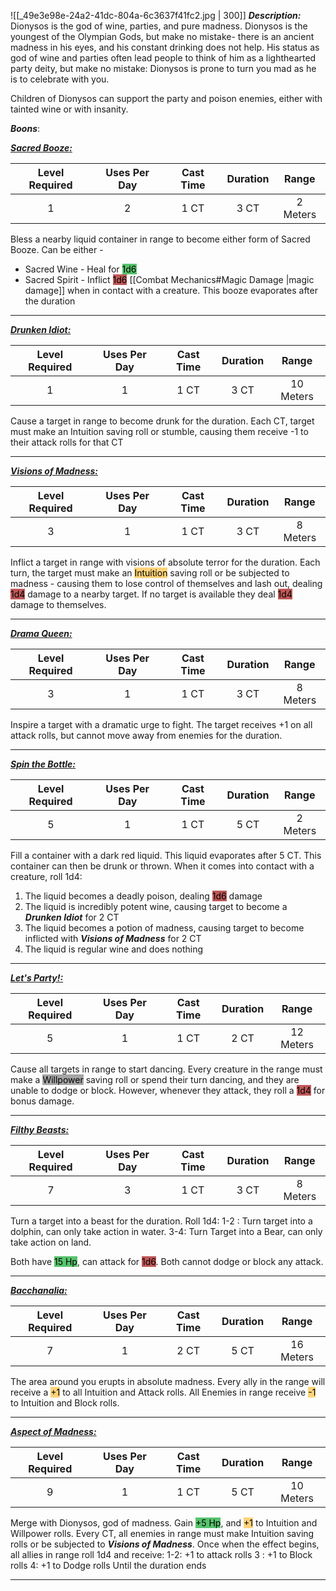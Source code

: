 ![[_49e3e98e-24a2-41dc-804a-6c3637f41fc2.jpg | 300]]
***Description:***
Dionysos is the god of wine, parties, and pure madness.
Dionysos is the youngest of the Olympian Gods, but make no mistake- there is an ancient madness in his eyes, and his constant drinking does not help.
His status as god of wine and parties often lead people to think of him as a lighthearted party deity, but make no mistake:
Dionysos is prone to turn you mad as he is to celebrate with you.

Children of Dionysos can support the party and poison enemies, either with tainted wine or with insanity.

***Boons***:

 <b><ins><i>Sacred Booze:</i></ins></b>

| Level Required | Uses Per Day | Cast Time | Duration |  Range   |
|:--------------:|:------------:|:---------:|:--------:|:--------:|
|       1        |      2       |   1 CT    |   3 CT   | 2 Meters | 

Bless a nearby liquid container in range to become either form of Sacred Booze.
Can be either - 
- Sacred Wine - Heal for <mark style="background: #00A521A6;">1d6</mark>
- Sacred Spirit - Inflict <mark style="background: #9E0000A6;">1d6</mark> [[Combat Mechanics#Magic Damage |magic damage]] when in contact with a creature. 
This booze evaporates after the duration
------------------

<b><ins><i>Drunken Idiot:</i></ins></b>

| Level Required | Uses Per Day | Cast Time | Duration |   Range   |
|:--------------:|:------------:|:---------:|:--------:|:---------:|
|       1        |      1       |   1 CT    |   3 CT   | 10 Meters | 

Cause a target in range to become drunk for the duration.
Each CT, target must make an Intuition saving roll or stumble, causing them receive -1 to their attack rolls for that CT

------------------
<b><ins><i>Visions of Madness:</i></ins></b>

| Level Required | Uses Per Day | Cast Time | Duration |   Range   |
|:--------------:|:------------:|:---------:|:--------:|:---------:|
|       3        |      1       |   1 CT    |   3 CT   | 8 Meters | 

Inflict a target in range with visions of absolute terror for the duration.
Each turn, the target must make an <mark style="background:  #FFAD0085;">Intuition</mark> saving roll or be subjected to madness - causing them to lose control of themselves and lash out, dealing <mark style="background: #9E0000A6;">1d4</mark> damage to a nearby target.
If no target is available they deal <mark style="background: #9E0000A6;">1d4</mark> damage to themselves.

------------------
<b><ins><i>Drama Queen:</i></ins></b>

| Level Required | Uses Per Day | Cast Time | Duration |   Range   |
|:--------------:|:------------:|:---------:|:--------:|:---------:|
|       3        |      1       |   1 CT    |   3 CT   | 8 Meters | 

Inspire a target with a dramatic urge to fight.
The target receives +1 on all attack rolls, but cannot move away from enemies for the duration.

------------------
<b><ins><i>Spin the Bottle:</i></ins></b>

| Level Required | Uses Per Day | Cast Time | Duration |  Range  |
|:--------------:|:------------:|:---------:|:--------:|:-------:|
|       5        |      1       |   1 CT    |   5 CT   | 2 Meters | 

Fill a container with a dark red liquid.
This liquid evaporates after 5 CT.
This container can then be drunk or thrown.
When it comes into contact with a creature, roll 1d4:
1. The liquid becomes a deadly poison, dealing <mark style="background: #9E0000A6;">1d6</mark> damage
2. The liquid is incredibly potent wine, causing target to become a ***Drunken Idiot*** for 2 CT
3.  The liquid becomes a potion of madness, causing target to become inflicted with ***Visions of Madness*** for 2 CT
4. The liquid is regular wine and does nothing

------------------
<b><ins><i>Let's Party!:</i></ins></b>

| Level Required | Uses Per Day | Cast Time | Duration |   Range   |
|:--------------:|:------------:|:---------:|:--------:|:---------:|
|       5        |      1       |   1 CT    |   2 CT   | 12 Meters | 

Cause all targets in range to start dancing.
Every creature in the range must make a <mark style="background: #A5A5A5;">Willpower</mark> saving roll or spend their turn dancing, and they are unable to dodge or block.
However, whenever they attack, they roll a <mark style="background: #9E0000A6;">1d4</mark> for bonus damage.

------------------
<b><ins><i>Filthy Beasts:</i></ins></b>

| Level Required | Uses Per Day | Cast Time | Duration |   Range   |
|:--------------:|:------------:|:---------:|:--------:|:---------:|
|       7        |      3       |   1 CT    |   3 CT   | 8 Meters | 

Turn a target into a beast for the duration.
Roll 1d4:
1-2 : Turn target into a dolphin, can only take action in water.
3-4: Turn Target into a Bear, can only take action on land.

Both have <mark style="background: #00A521A6;">15 Hp</mark>, can attack for <mark style="background: #9E0000A6;">1d6</mark>.
Both cannot dodge or block any attack.

------------------
<b><ins><i>Bacchanalia:</i></ins></b>

| Level Required | Uses Per Day | Cast Time | Duration |   Range   |
|:--------------:|:------------:|:---------:|:--------:|:---------:|
|       7        |      1       |   2 CT    |   5 CT   | 16 Meters | 

The area around you erupts in absolute madness.
Every ally in the range will receive a <mark style="background: #FFAD0085;">+1</mark> to all Intuition and Attack rolls.
All Enemies in range receive <mark style="background: #FFAD0085;">-1</mark> to Intuition and Block rolls.

------------------
<b><ins><i>Aspect of Madness:</i></ins></b>

| Level Required | Uses Per Day | Cast Time | Duration | Range |
|:--------------:|:------------:|:---------:|:--------:|:-----:|
|       9       |      1       |   1 CT    |   5 CT   |   10 Meters   | 

Merge with Dionysos, god of madness.
Gain <mark style="background: #00A521A6;">+5 Hp</mark>, and <mark style="background: #FFAD0085;">+1</mark> to Intuition and Willpower rolls.
Every CT, all enemies in range must make Intuition saving rolls or be subjected to ***Visions of Madness***.
Once when the effect begins, all allies in range roll 1d4 and receive:
1-2: +1 to attack rolls
3 : +1 to Block rolls
4: +1 to Dodge rolls
Until the duration ends

------------------